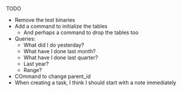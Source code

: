 TODO
- Remove the test binaries
- Add a command to initialize the tables
  - And perhaps a command to drop the tables too
- Queries:
  - What did I do yesterday?
  - What have I done last month?
  - What have I done last quarter?
  - Last year?
  - Range?
- COmmand to change parent_id
- When creating a task, I think I should start with a note immediately
